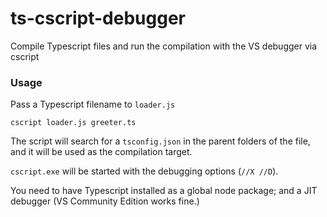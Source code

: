 # ts-cscript-debugger
Compile Typescript files and run the compilation with the VS debugger via cscript

### Usage

Pass a Typescript filename to `loader.js`
```
cscript loader.js greeter.ts
```
The script will search for a `tsconfig.json` in the parent folders of the file, and it will be used as the compilation target.

`cscript.exe` will be started with the debugging options (`//X //D`).

You need to have Typescript installed as a global node package; and a JIT debugger (VS Community Edition works fine.)
